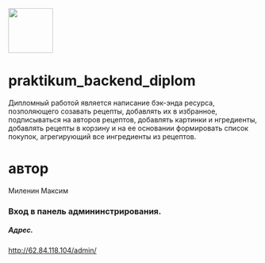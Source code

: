 <img src="https://github.com/milmax75/foodgram-project-react/actions/workflows/main.yml/badge.svg" height="90"/>

# praktikum_backend_diplom

Дипломный работой является написание бэк-энда ресурса, позполяющего созавать рецепты, добавлять их в избранное, подписываться на авторов рецептов, добавлять картинки и нгредиенты, добавлять рецепты в корзину и на ее основании формировать список покупок, агрегирующий все ингредиенты из рецептов.

# автор
Миленин Максим

### Вход в панель админинстрирования.
##### Адрес.
http://62.84.118.104/admin/

